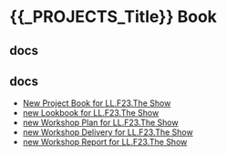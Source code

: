 {{_PROJECTS_Title}} Book
===

docs
---


 

docs
---
- [New Project Book for LL.F23.The Show](https://hackmd.io/mjkIiF-JTuWKzLkLMAPd6w)
- [new Lookbook for LL.F23.The Show](https://hackmd.io/zwc9BO9xSt2FyL_pWwHWQQ)
- [new Workshop Plan for LL.F23.The Show](https://hackmd.io/qcUB1u1RTn-WhVpQd8Mjyg)
- [new Workshop Delivery for LL.F23.The Show](https://hackmd.io/SkRXQXrRR164nJY-IFftVg)
- [new Workshop Report for LL.F23.The Show](https://hackmd.io/lw_qbrmbTNqoMRKxuuZFyw)

